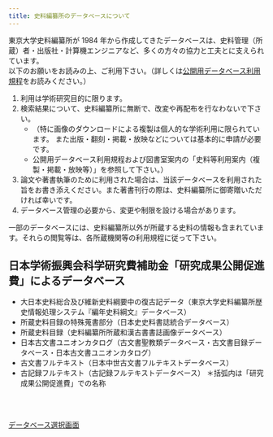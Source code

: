 ```yaml
---
title: 史料編纂所のデータベースについて
---
```


東京大学史料編纂所が 1984 年から作成してきたデータベースは、史料管理（所蔵）者・出版社・計算機エンジニアなど、多くの方々の協力と工夫とに支えられています。  
以下のお願いをお読みの上、ご利用下さい。（詳しくは[公開用データベース利用規程](https://www.hi.u-tokyo.ac.jp/faq/kitei/)をお読みください。）

1. 利用は学術研究目的に限ります。
1. 検索結果について、史料編纂所に無断で、改変や再配布を行なわないで下さい。
   - （特に画像のダウンロードによる複製は個人的な学術利用に限られています。 また出版・翻刻・掲載・放映などについては基本的に申請が必要です。
   - 公開用データベース利用規程および図書室案内の「史料等利用案内（複製・掲載・放映等）」を参照して下さい。）
1. 論文や著書執筆のために利用された場合は、当該データベースを利用された旨をお書き添えください。また著書刊行の際は、史料編纂所に御寄贈いただければ幸いです。
1. データベース管理の必要から、変更や制限を設ける場合があります。

一部のデータベースには、史料編纂所以外が所蔵する史料の情報も含まれています。それらの閲覧等は、各所蔵機関等の利用規程に従って下さい。

<h2 class="h03">日本学術振興会科学研究費補助金「研究成果公開促進費」によるデータベース</h2>

- 大日本史料総合及び維新史料綱要中の復古記データ（東京大学史料編纂所歴史情報処理システム『編年史料綱文』データベース）
- 所蔵史料目録の特殊蒐書部分（日本史史料書誌統合データベース）
- 所蔵史料目録（史料編纂所所蔵和漢古書書誌画像データベース）
- 日本古文書ユニオンカタログ（古文書聖教類データベース・古文書目録データベース・日本古文書ユニオンカタログ）
- 古文書フルテキスト（日本中世古文書フルテキストデータベース）
- 古記録フルテキスト（古記録フルテキストデータベース）
  ＊括弧内は「研究成果公開促進費」での名称

<br/><br/>

<a class="btn01 v5" href="https://wwwap.hi.u-tokyo.ac.jp/ships/">データベース選択画面</a>
